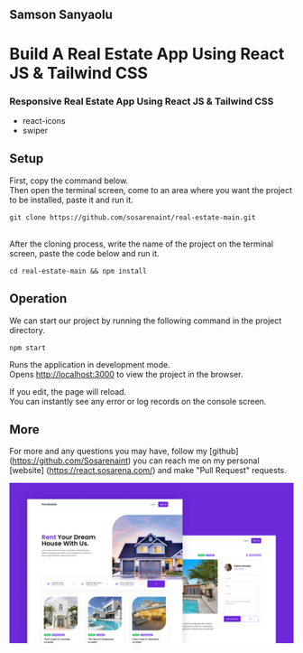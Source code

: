 ## Samson Sanyaolu
# Build A Real Estate App Using React JS & Tailwind CSS
### Responsive Real Estate App Using React JS & Tailwind CSS
<ul>
  <li>react-icons</li>
  <li>swiper</li>
</ul>

## Setup

First, copy the command below.
<br />
Then open the terminal screen, come to an area where you want the project to be installed, paste it and run it.

```
git clone https://github.com/sosarenaint/real-estate-main.git
```
<br />
After the cloning process, write the name of the project on the terminal screen, paste the code below and run it.

```
cd real-estate-main && npm install
```

## Operation

We can start our project by running the following command in the project directory.


```
npm start
```

Runs the application in development mode.\
Opens [http://localhost:3000](http://localhost:3000) to view the project in the browser.

If you edit, the page will reload.\
You can instantly see any error or log records on the console screen.

## More

For more and any questions you may have, follow my [github] (https://github.com/Sosarenaint) you can reach me on my personal [website] (https://react.sosarena.com/) and make "Pull Request" requests.

![](preview.png)
